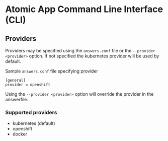 # Atomic App Command Line Interface (CLI)

## Providers

Providers may be specified using the `answers.conf` file or the `--provider <provider>` option. If not specified the kubernetes provider will be used by default.

Sample `answers.conf` file specifying provider

```
[general]
provider = openshift
```

Using the `--provider <provider>` option will override the provider in the answerfile.

### Supported providers

* kubernetes (default)
* openshift
* docker

